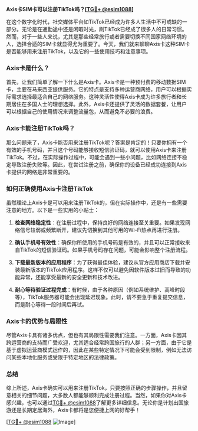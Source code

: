 **Axis卡SIM卡可以注册TikTok吗？[[TG💪+ @esim1088](https://t.me/s/esim1088)]**

在这个数字化时代，社交媒体平台如TikTok已经成为许多人生活中不可或缺的一部分。无论是在通勤途中还是闲暇时光，刷TikTok已经成了很多人的日常习惯。然而，对于一些人来说，尤其是那些经常旅行或者需要切换不同国家网络环境的人，选择合适的SIM卡就显得尤为重要了。今天，我们就来聊聊Axis卡这种SIM卡是否能够用来注册TikTok，以及它的一些使用技巧和注意事项。

### Axis卡是什么？

首先，让我们简单了解一下什么是Axis卡。Axis卡是一种预付费的移动数据SIM卡，主要在马来西亚提供服务。它的特点是支持多种运营商网络，用户可以根据实际需求选择最适合自己的网络服务。这种灵活性使得Axis卡成为许多旅行者和长期居住在多国人士的理想选择。此外，Axis卡还提供了灵活的数据套餐，让用户可以根据自己的使用情况来调整流量包，从而避免不必要的浪费。

### Axis卡能注册TikTok吗？

那么问题来了，Axis卡能否用来注册TikTok呢？答案是肯定的！只要你拥有一个有效的手机号码，并且这个号码能够接收短信验证码，就可以使用Axis卡来注册TikTok。不过，在实际操作过程中，可能会遇到一些小问题，比如网络连接不稳定导致注册失败等。因此，在尝试注册之前，确保你的设备已经成功连接到Axis卡提供的网络是非常重要的。

### 如何正确使用Axis卡注册TikTok

虽然理论上Axis卡是可以用来注册TikTok的，但在实际操作中，还是有一些需要注意的地方。以下是一些实用的小贴士：

1. **检查网络稳定性**：在注册过程中，保持良好的网络连接至关重要。如果发现网络信号较弱或频繁断开，建议先切换到其他可用的Wi-Fi热点再进行注册。
   
2. **确认手机号有效性**：确保你所使用的手机号码是有效的，并且可以正常接收来自TikTok的短信验证码。如果手机号码存在问题，可能会影响整个注册流程。

3. **下载最新版本的应用程序**：为了获得最佳体验，建议从官方应用商店下载并安装最新版本的TikTok应用程序。这样不仅可以避免因软件版本过旧而导致的功能异常，还能享受最新的安全更新和技术改进。

4. **耐心等待验证过程完成**：有时候，由于各种原因（例如系统维护、高峰时段等），TikTok服务器可能会出现延迟现象。此时，请不要急于重复提交信息，而是耐心等待一段时间后再试。

### Axis卡的优势与局限性

尽管Axis卡具有诸多优点，但也有其局限性需要我们注意。一方面，Axis卡因其跨运营商的支持而广受欢迎，尤其适合经常跨国旅行的人群；另一方面，由于它是基于虚拟运营商模式运作的，因此在某些特定情况下可能会受到限制，例如无法访问某些本地化服务或受限于特定地区的法律政策。

### 总结

综上所述，Axis卡确实可以用来注册TikTok，只要按照正确的步骤操作，并且留意相关的细节问题，大多数人都能够顺利完成注册过程。当然，如果你对Axis卡感兴趣，也可以通过[TG💪+ @esim1088](https://t.me/s/esim1088)了解更多详细信息。无论你是计划出国旅游还是长期定居海外，Axis卡都将是您便捷上网的好帮手！

[[TG💪+ @esim1088](https://t.me/s/esim1088) ![Image](https://i.postimg.cc/4NQfJmqS/Snipaste-2025-05-13-00-14-12.png)]